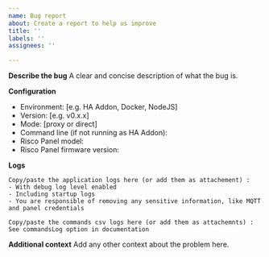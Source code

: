 ```yaml
---
name: Bug report
about: Create a report to help us improve
title: ''
labels: ''
assignees: ''

---
```


**Describe the bug**
A clear and concise description of what the bug is.

**Configuration**
 - Environment: [e.g. HA Addon, Docker, NodeJS]
 - Version: [e.g. v0.x.x]
 - Mode: [proxy or direct]
 - Command line (if not running as HA Addon): 
 - Risco Panel model: 
 - Risco Panel firmware version: 

**Logs**

```
Copy/paste the application logs here (or add them as attachement) :
- With debug log level enabled
- Including startup logs
- You are responsible of removing any sensitive information, like MQTT and panel credentials
```

```
Copy/paste the commands csv logs here (or add them as attachemnts) :
See commandsLog option in documentation
```


**Additional context**
Add any other context about the problem here.
